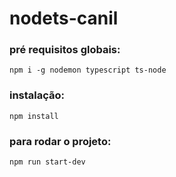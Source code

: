 # nodets-canil

### pré requisitos globais:
`npm i -g nodemon typescript ts-node`

### instalação:
`npm install`

### para rodar o projeto:
`npm run start-dev`